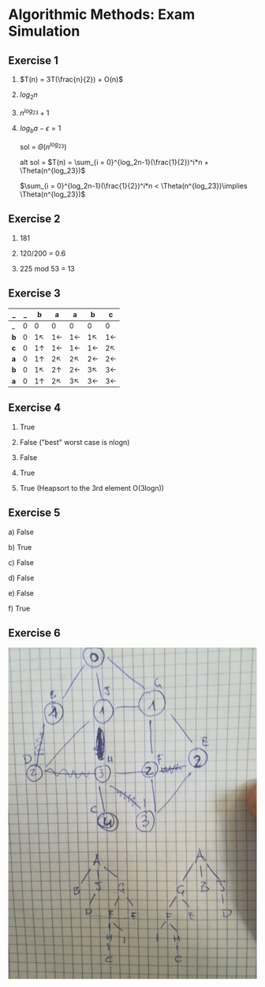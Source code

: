 # Algorithmic Methods: Exam Simulation

## Exercise 1

1. $T(n) = 3T(\frac{n}{2}) + O(n)$

2. $log_2n$

3. $n^{log_23}+1$

4. $log_ba - \epsilon = 1$

    sol = $\Theta(n^{log_23})$

    alt sol = $T(n) = \sum_{i = 0}^{log_2n-1}(\frac{1}{2})^i*n + \Theta(n^{log_23})$

    $\sum_{i = 0}^{log_2n-1}(\frac{1}{2})^i*n < \Theta(n^{log_23})\implies \Theta(n^{log_23})$

## Exercise 2

1. 181

2. 120/200 = 0.6

3. 225 mod 53 = 13

## Exercise 3

_ |_|__b__|__a__|__a__|__b__|__c__
---|---|---|---|---|---|---
_|0|0|0|0|0|0
__b__|0|1↖|1←|1←|1↖|1←
__c__|0|1↑|1←|1←|1←|2↖
__a__|0|1↑|2↖|2↖|2←|2←
__b__|0|1↖|2↑|2←|3↖|3←
__a__|0|1↑|2↖|3↖|3←|3←

## Exercise 4

1. True

2. False ("best" worst case is nlogn)

3. False

4. True

5. True (Heapsort to the 3rd element O(3logn))

## Exercise 5

a) False

b) True

c) False

d) False

e) False

f) True

## Exercise 6

![graph](./immagini/graph.jpg)